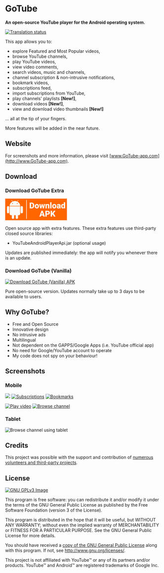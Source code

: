 # GoTube
**An open-source YouTube player for the Android operating system.**

<a href="https://hosted.weblate.org/engage/GoTube/?utm_source=widget"> <img src="https://hosted.weblate.org/widgets/GoTube/-/svg-badge.svg" alt="Translation status"/> </a>

This app allows you to:
* explore Featured and Most Popular videos,
* browse YouTube channels,
* play YouTube videos,
* view video comments,
* search videos, music and channels,
* channel subscription & non-intrusive notifications,
* bookmark videos,
* subscriptions feed,
* import subscriptions from YouTube,
* play channels' playlists **[New!]**,
* download videos **[New!]**,
* view and download video thumbnails **[New!]**

... all at the tip of your fingers.

More features will be added in the near future.

## Website
For screenshots and more information, please visit [www.GoTube-app.com](http://www.GoTube-app.com).

## Download
### Download GoTube Extra
[![Download GoTube Extra APK](screenshots/download_apk.png)](https://github.com/ram-on/GoTube/releases/download/v2.81/GoTube-Extra-2.81.apk)

Open source app with extra features.  These extra features use third-party closed source libraries:
* YouTubeAndroidPlayerApi.jar (optional usage)

Updates are published immediately: the app will notify you whenever there is an update.

### Download GoTube (Vanilla)
[![Download GoTube (Vanilla) APK](https://upload.wikimedia.org/wikipedia/commons/thumb/0/0d/Get_it_on_F-Droid.svg/200px-Get_it_on_F-Droid.svg.png)](https://f-droid.org/repository/browse/?fdid=free.rm.GoTube.oss)

Pure open-source version.  Updates normally take up to 3 days to be available to users.

## Why GoTube?
* Free and Open Source
* Innovative design
* No intrusive ads
* Multilingual
* Not dependent on the GAPPS/Google Apps (i.e. YouTube official app)
* No need for Google/YouTube account to operate
* My code does not spy on your behaviour!

## Screenshots
### Mobile
[<img src="https://ram-on.github.io/GoTube/assets/img/screenshots/trending.jpg" width=250>](https://ram-on.github.io/GoTube/assets/img/screenshots/trending.jpg)
[<img src="https://ram-on.github.io/GoTube/assets/img/screenshots/subs.jpg" alt="Subscriptions" width="250" />](https://ram-on.github.io/GoTube/assets/img/screenshots/subs.jpg)
[<img src="https://ram-on.github.io/GoTube/assets/img/screenshots/bookmarks.jpg" alt="Bookmarks" width="250" />](https://ram-on.github.io/GoTube/assets/img/screenshots/bookmarks.jpg")

[<img src="https://ram-on.github.io/GoTube/assets/img/screenshots/play.jpg" alt="Play video" width="250" />](https://ram-on.github.io/GoTube/assets/img/screenshots/play.jpg")
[<img src="https://ram-on.github.io/GoTube/assets/img/screenshots/channel.jpg" alt="Browse channel" width="250" />](https://ram-on.github.io/GoTube/assets/img/screenshots/channel.jpg")

### Tablet
![Browse channel using tablet](https://ram-on.github.io/GoTube/assets/img/screenshots/channel_tablet.jpg)

## Credits
This project was possible with the support and contribution of [numerous volunteers and third-party projects](http://GoTube-app.com/credits.html).

## License
[![GNU GPLv3 Image](https://www.gnu.org/graphics/gplv3-127x51.png)](http://www.gnu.org/licenses/gpl-3.0.en.html)  

This program is free software: you can redistribute it and/or modify
it under the terms of the GNU General Public License as published by
the Free Software Foundation (version 3 of the License).

This program is distributed in the hope that it will be useful,
but WITHOUT ANY WARRANTY; without even the implied warranty of
MERCHANTABILITY or FITNESS FOR A PARTICULAR PURPOSE.  See the
GNU General Public License for more details.

You should have received a [copy of the GNU General Public License](https://raw.githubusercontent.com/ram-on/GoTube/master/LICENSE)
along with this program.  If not, see http://www.gnu.org/licenses/.

This project is not affiliated with YouTube™ or any of its partners and/or products.
YouTube™ and Android™ are registered trademarks of Google Inc.
